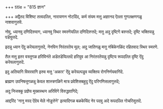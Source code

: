 +++
title = "815 ज्ञान"

+++
अद्वैतद विशिष्ट तत्वदल्लि, नारायणन नोटदिंद, कर्म संयम मत्तु अज्ञानद ऎल्ला गुणलक्षणगळु नाशवागुत्तवॆ.

नोवु, ध्यानवु दणिदिरुवाग, ध्यानवु स्थिर स्मरणॆयल्लि दणिदिरुत्तदॆ; मत्तु अदु दृष्टिगॆ बरुत्तदॆ; दृष्टि भक्तियन्नु पडॆयुत्तदॆ.

इदन्नु ध्यान ऎंदु करॆयलागुत्तदॆ, नॆनपिन निरंतरतॆय मूल; अदु जातिगळु मत्तु नंबिकॆगळिंद रहितवाद स्थिर स्मरणॆ.

तैल मत्तु इतर वस्तुगळ हरिविनंतॆ अडॆतडॆयिल्लदॆ हरियुव आ निरंतरतॆयन्नु दृष्टिय रूपदल्लि दृष्टि ऎंदु करॆयलागुत्तदॆ.

इदु अतियागि विवरवागि इरुव मत्तु 'अकार' ऎंदु करॆयल्पडुव व्यक्तिय रोगनिर्णयवागिदॆ.

ब्राह्मण उपनिषत्तुगळन्नु केवल शास्त्रगळिगॆ मात्र प्रवेशिसबहुदु ऎंदु परिगणिसलागुत्तदॆ;

अदु निजक्कू प्रज्ञॆय मुख्यस्थन अरिविगॆ विरुद्धवागिदॆ;

आद्दरिंद 'नानु मरद ऎदॆय मेलॆ नोडुत्तेनॆ' इत्यादिगळ बळकॆयिंद नेर पदवु अदे रूपदल्लि गोचरिसुत्तदॆ.

